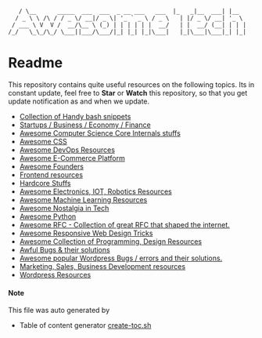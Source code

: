 ``` _                                           _____         _
   / \__      _____  ___  ___  _ __ ___   ___  |_   _|__  ___| |__
  / _ \ \ /\ / / _ \/ __|/ _ \| '_ ` _ \ / _ \   | |/ _ \/ __| '_ \
 / ___ \ V  V /  __/\__ \ (_) | | | | | |  __/   | |  __/ (__| | | |
/_/   \_\_/\_/ \___||___/\___/|_| |_| |_|\___|   |_|\___|\___|_| |_|
```

# Readme

This repository contains quite useful resources on the following topics. 
Its in constant update, feel free to **Star** or **Watch** this repository, so that you get update notification as and when we update.

* [ Collection of Handy bash snippets](awesome-bash.md)
* [ Startups / Business / Economy / Finance  ](awesome-biz-startups.md)
* [ Awesome Computer Science Core Internals stuffs](awesome-core-internals.md)
* [ Awesome CSS](awesome-css.md)
* [ Awesome DevOps Resources](awesome-devops.md)
* [ Awesome E-Commerce Platform](awesome-ecommerce-platforms.md)
* [ Awesome Founders](awesome-founders-blog.md)
* [ Frontend resources ](awesome-frontend.md)
* [ Hardcore Stuffs](awesome-hardcore.md)
* [ Awesome Electronics, IOT, Robotics Resources](awesome-iot.md)
* [ Awesome Machine Learning Resources](awesome-machine-learning.md)
* [ Awesome Nostalgia in Tech](awesome-nostalgia-tech.md)
* [ Awesome Python](awesome-python.md)
* [ Awesome RFC - Collection of great RFC that shaped the internet.](awesome-rfc.md)
* [ Awesome Responsive Web Design Tricks](awesome-rwd.md)
* [ Awesome Collection of Programming, Design Resources](awesome-tech.md)
* [ Awful Bugs & their solutions](awful-bugs.md)
* [ Awesome popular Wordpress Bugs / errors and their solutions.](awful-wordpress-bugs.md)
* [ Marketing, Sales, Business Development resources](marketing-sales-bizdev.md)
* [ Wordpress Resources](wordpress-resources.md)

#### Note

This file was auto generated by 

* Table of content generator [create-toc.sh](create-toc.sh)

